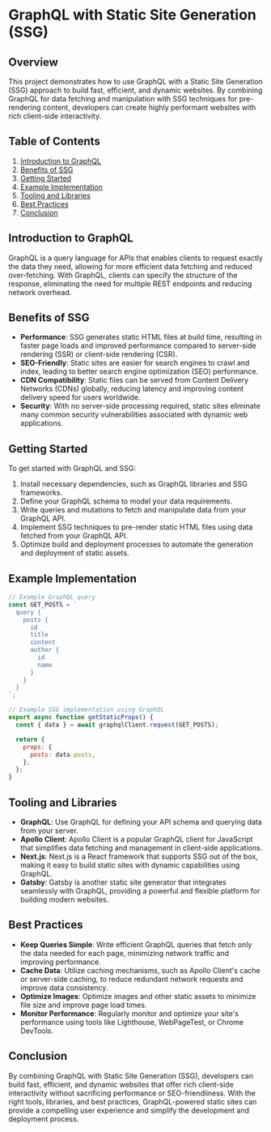 # GraphQL with Static Site Generation (SSG)

## Overview

This project demonstrates how to use GraphQL with a Static Site Generation (SSG) approach to build fast, efficient, and dynamic websites. By combining GraphQL for data fetching and manipulation with SSG techniques for pre-rendering content, developers can create highly performant websites with rich client-side interactivity.

## Table of Contents

1. [Introduction to GraphQL](#introduction-to-graphql)
2. [Benefits of SSG](#benefits-of-ssg)
3. [Getting Started](#getting-started)
4. [Example Implementation](#example-implementation)
5. [Tooling and Libraries](#tooling-and-libraries)
6. [Best Practices](#best-practices)
7. [Conclusion](#conclusion)

## Introduction to GraphQL

GraphQL is a query language for APIs that enables clients to request exactly the data they need, allowing for more efficient data fetching and reduced over-fetching. With GraphQL, clients can specify the structure of the response, eliminating the need for multiple REST endpoints and reducing network overhead.

## Benefits of SSG

- **Performance**: SSG generates static HTML files at build time, resulting in faster page loads and improved performance compared to server-side rendering (SSR) or client-side rendering (CSR).
- **SEO-Friendly**: Static sites are easier for search engines to crawl and index, leading to better search engine optimization (SEO) performance.
- **CDN Compatibility**: Static files can be served from Content Delivery Networks (CDNs) globally, reducing latency and improving content delivery speed for users worldwide.
- **Security**: With no server-side processing required, static sites eliminate many common security vulnerabilities associated with dynamic web applications.

## Getting Started

To get started with GraphQL and SSG:

1. Install necessary dependencies, such as GraphQL libraries and SSG frameworks.
2. Define your GraphQL schema to model your data requirements.
3. Write queries and mutations to fetch and manipulate data from your GraphQL API.
4. Implement SSG techniques to pre-render static HTML files using data fetched from your GraphQL API.
5. Optimize build and deployment processes to automate the generation and deployment of static assets.

## Example Implementation

```javascript
// Example GraphQL query
const GET_POSTS = `
  query {
    posts {
      id
      title
      content
      author {
        id
        name
      }
    }
  }
`;

// Example SSG implementation using GraphQL
export async function getStaticProps() {
  const { data } = await graphqlClient.request(GET_POSTS);

  return {
    props: {
      posts: data.posts,
    },
  };
}
```
## Tooling and Libraries

- **GraphQL**: Use GraphQL for defining your API schema and querying data from your server.
- **Apollo Client**: Apollo Client is a popular GraphQL client for JavaScript that simplifies data fetching and management in client-side applications.
- **Next.js**: Next.js is a React framework that supports SSG out of the box, making it easy to build static sites with dynamic capabilities using GraphQL.
- **Gatsby**: Gatsby is another static site generator that integrates seamlessly with GraphQL, providing a powerful and flexible platform for building modern websites.

## Best Practices

- **Keep Queries Simple**: Write efficient GraphQL queries that fetch only the data needed for each page, minimizing network traffic and improving performance.
- **Cache Data**: Utilize caching mechanisms, such as Apollo Client's cache or server-side caching, to reduce redundant network requests and improve data consistency.
- **Optimize Images**: Optimize images and other static assets to minimize file size and improve page load times.
- **Monitor Performance**: Regularly monitor and optimize your site's performance using tools like Lighthouse, WebPageTest, or Chrome DevTools.

## Conclusion

By combining GraphQL with Static Site Generation (SSG), developers can build fast, efficient, and dynamic websites that offer rich client-side interactivity without sacrificing performance or SEO-friendliness. With the right tools, libraries, and best practices, GraphQL-powered static sites can provide a compelling user experience and simplify the development and deployment process.